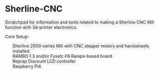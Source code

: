 # Sherline-CNC

Scratchpad for information and tools related to making a Sherline CNC Mill function with 3d-printer electronics.

Core Setup:<br> 
<div style="margin-left:25px;">
  Sherline 2000-series Mill with CNC stepper motors and handwheels installed.<br>
  RAMBO 1.3 and/or Fysetc F6 Ramps-based board.<br>
  Reprap Discount LCD controller<br>
  Raspberry Pi4<br>
<div>

